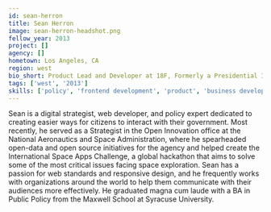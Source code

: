 ```yaml
---
id: sean-herron
title: Sean Herron
image: sean-herron-headshot.png
fellow_year: 2013
project: []
agency: []
hometown: Los Angeles, CA
region: west
bio_short: Product Lead and Developer at 18F, Formerly a Presidential Innovation Fellow at the Food and Drug Administration and NASA's Open Data lead.
tags: ['west', '2013']
skills: ['policy', 'frontend development', 'product', 'business development', 'backend development', 'cybersecurity', 'digital']
---
```


Sean is a digital strategist, web developer, and policy expert dedicated to creating easier ways for citizens to interact with their government. Most recently, he served as a Strategist in the Open Innovation office at the National Aeronautics and Space Administration, where he spearheaded open-data and open source initiatives for the agency and helped create the International Space Apps Challenge, a global hackathon that aims to solve some of the most critical issues facing space exploration.  Sean has a passion for web standards and responsive design, and he frequently works with organizations around the world to help them communicate with their audiences more effectively.  He graduated magna cum laude with a BA in Public Policy from the Maxwell School at Syracuse University.
